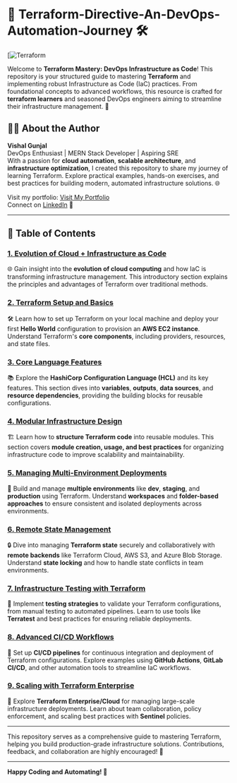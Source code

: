 # 🚀 Terraform-Directive-An-DevOps-Automation-Journey 🛠️  

[![Terraform](https://brandfetch.com/terraform.io?view=library&library=default&collection=logos&asset=idEtYEICQ4)

Welcome to **Terraform Mastery: DevOps Infrastructure as Code**! This repository is your structured guide to mastering **Terraform** and implementing robust Infrastructure as Code (IaC) practices. From foundational concepts to advanced workflows, this resource is crafted for **terraform learners** and seasoned DevOps engineers aiming to streamline their infrastructure management. 🌟  

## 👨‍💻 About the Author  

**Vishal Gunjal**  
DevOps Enthusiast | MERN Stack Developer | Aspiring SRE  
With a passion for **cloud automation**, **scalable architecture**, and **infrastructure optimization**, I created this repository to share my journey of learning Terraform. Explore practical examples, hands-on exercises, and best practices for building modern, automated infrastructure solutions. 🌐  

Visit my portfolio: [Visit My Portfolio](https://vishalgunjalswe.vercel.app/)  
Connect on [LinkedIn](https://www.linkedin.com/in/vishal-gunjal-) 🤝  

---

## 📑 Table of Contents  

### [1. Evolution of Cloud + Infrastructure as Code](01-evolution-and-infra-code/README.md)  
🌐 Gain insight into the **evolution of cloud computing** and how IaC is transforming infrastructure management. This introductory section explains the principles and advantages of Terraform over traditional methods.  

### [2. Terraform Setup and Basics](02-setup-and-basics/README.md)  
🛠 Learn how to set up Terraform on your local machine and deploy your first **Hello World** configuration to provision an **AWS EC2 instance**. Understand Terraform's **core components**, including providers, resources, and state files.  

### [3. Core Language Features](03-core-language-features/README.md)  
📚 Explore the **HashiCorp Configuration Language (HCL)** and its key features. This section dives into **variables**, **outputs**, **data sources**, and **resource dependencies**, providing the building blocks for reusable configurations.  

### [4. Modular Infrastructure Design](04-modular-infra-design/README.md)  
🏗 Learn how to **structure Terraform code** into reusable modules. This section covers **module creation, usage, and best practices** for organizing infrastructure code to improve scalability and maintainability.  

### [5. Managing Multi-Environment Deployments](05-multi-environment-deployments/README.md)  
🔄 Build and manage **multiple environments** like **dev**, **staging**, and **production** using Terraform. Understand **workspaces** and **folder-based approaches** to ensure consistent and isolated deployments across environments.  

### [6. Remote State Management](06-remote-state-management/README.md)  
🔒 Dive into managing **Terraform state** securely and collaboratively with **remote backends** like Terraform Cloud, AWS S3, and Azure Blob Storage. Understand **state locking** and how to handle state conflicts in team environments.  

### [7. Infrastructure Testing with Terraform](07-infrastructure-testing/README.md)  
🧪 Implement **testing strategies** to validate your Terraform configurations, from manual testing to automated pipelines. Learn to use tools like **Terratest** and best practices for ensuring reliable deployments.  

### [8. Advanced CI/CD Workflows](08-ci-cd-workflows/README.md)  
🚀 Set up **CI/CD pipelines** for continuous integration and deployment of Terraform configurations. Explore examples using **GitHub Actions**, **GitLab CI/CD**, and other automation tools to streamline IaC workflows.  

### [9. Scaling with Terraform Enterprise](09-scaling-terraform-enterprise/README.md)  
🏢 Explore **Terraform Enterprise/Cloud** for managing large-scale infrastructure deployments. Learn about team collaboration, policy enforcement, and scaling best practices with **Sentinel** policies.  

---

This repository serves as a comprehensive guide to mastering Terraform, helping you build production-grade infrastructure solutions. Contributions, feedback, and collaboration are highly encouraged! 🌟  

---  

**Happy Coding and Automating! 🚀**  
